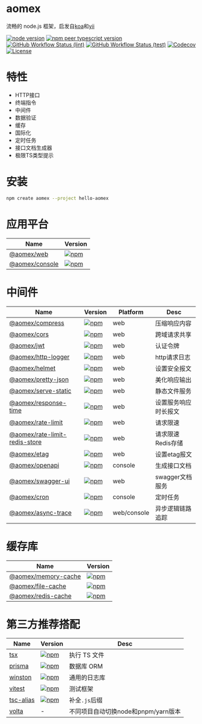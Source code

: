 # aomex

流畅的 node.js 框架，启发自[koa](https://github.com/koajs/koa)和[yii](https://github.com/yiisoft/yii2)

[![node version](https://img.shields.io/node/v/@aomex/core?logo=node.js)](https://nodejs.org)
[![npm peer typescript version](https://img.shields.io/npm/dependency-version/@aomex/core/peer/typescript?logo=typescript)](https://github.com/microsoft/TypeScript)
[![GitHub Workflow Status (lint)](https://img.shields.io/github/actions/workflow/status/aomex/aomex/lint.yml?branch=main&label=lint&logo=eslint)](https://github.com/aomex/aomex/actions/workflows/lint.yml)
[![GitHub Workflow Status (test)](https://img.shields.io/github/actions/workflow/status/aomex/aomex/test.yml?branch=main&label=test&logo=vitest)](https://github.com/aomex/aomex/actions/workflows/test.yml)
[![Codecov](https://img.shields.io/codecov/c/github/aomex/aomex?logo=codecov)](https://codecov.io/gh/aomex/aomex)
[![License](https://img.shields.io/github/license/aomex/aomex?logo=open-source-initiative)](https://github.com/aomex/aomex/blob/main/LICENSE)

# 特性

- HTTP接口
- 终端指令
- 中间件
- 数据验证
- 缓存
- 国际化
- 定时任务
- 接口文档生成器
- 极限TS类型提示

# 安装

```bash
npm create aomex --project hello-aomex
```

# 应用平台

| Name                                 | Version                                                                                             |
| ------------------------------------ | --------------------------------------------------------------------------------------------------- |
| [@aomex/web](./packages/web)         | [![npm](https://img.shields.io/npm/v/@aomex/web)](https://www.npmjs.com/package/@aomex/web)         |
| [@aomex/console](./packages/console) | [![npm](https://img.shields.io/npm/v/@aomex/console)](https://www.npmjs.com/package/@aomex/console) |

# 中间件

| Name                                                               | Version                                                                                                                           | Platform    | Desc                 |
| ------------------------------------------------------------------ | --------------------------------------------------------------------------------------------------------------------------------- | ----------- | -------------------- |
| [@aomex/compress](./packages/compress)                             | [![npm](https://img.shields.io/npm/v/@aomex/compress)](https://www.npmjs.com/package/@aomex/compress)                             | web         | 压缩响应内容         |
| [@aomex/cors](./packages/cors)                                     | [![npm](https://img.shields.io/npm/v/@aomex/cors)](https://www.npmjs.com/package/@aomex/cors)                                     | web         | 跨域请求共享         |
| [@aomex/jwt](./packages/jwt)                                       | [![npm](https://img.shields.io/npm/v/@aomex/jwt)](https://www.npmjs.com/package/@aomex/jwt)                                       | web         | 认证令牌             |
| [@aomex/http-logger](./packages/http-logger)                       | [![npm](https://img.shields.io/npm/v/@aomex/http-logger)](https://www.npmjs.com/package/@aomex/http-logger)                       | web         | http请求日志         |
| [@aomex/helmet](./packages/helmet)                                 | [![npm](https://img.shields.io/npm/v/@aomex/helmet)](https://www.npmjs.com/package/@aomex/helmet)                                 | web         | 设置安全报文         |
| [@aomex/pretty-json](./packages/pretty-json)                       | [![npm](https://img.shields.io/npm/v/@aomex/pretty-json)](https://www.npmjs.com/package/@aomex/pretty-json)                       | web         | 美化响应输出         |
| [@aomex/serve-static](./packages/serve-static)                     | [![npm](https://img.shields.io/npm/v/@aomex/serve-static)](https://www.npmjs.com/package/@aomex/serve-static)                     | web         | 静态文件服务         |
| [@aomex/response-time](./packages/response-time)                   | [![npm](https://img.shields.io/npm/v/@aomex/response-time)](https://www.npmjs.com/package/@aomex/response-time)                   | web         | 设置服务响应时长报文 |
| [@aomex/rate-limit](./packages/rate-limit)                         | [![npm](https://img.shields.io/npm/v/@aomex/rate-limit)](https://www.npmjs.com/package/@aomex/rate-limit)                         | web         | 请求限速             |
| [@aomex/rate-limit-redis-store](./packages/rate-limit-redis-store) | [![npm](https://img.shields.io/npm/v/@aomex/rate-limit-redis-store)](https://www.npmjs.com/package/@aomex/rate-limit-redis-store) | web         | 请求限速Redis存储    |
| [@aomex/etag](./packages/etag)                                     | [![npm](https://img.shields.io/npm/v/@aomex/etag)](https://www.npmjs.com/package/@aomex/etag)                                     | web         | 设置etag报文         |
| [@aomex/openapi](./packages/openapi)                               | [![npm](https://img.shields.io/npm/v/@aomex/openapi)](https://www.npmjs.com/package/@aomex/openapi)                               | console     | 生成接口文档         |
| [@aomex/swagger-ui](./packages/swagger-ui)                         | [![npm](https://img.shields.io/npm/v/@aomex/swagger-ui)](https://www.npmjs.com/package/@aomex/swagger-ui)                         | web         | swagger文档服务      |
| [@aomex/cron](./packages/cron)                                     | [![npm](https://img.shields.io/npm/v/@aomex/cron)](https://www.npmjs.com/package/@aomex/cron)                                     | console     | 定时任务             |
| [@aomex/async-trace](./packages/async-trace)                       | [![npm](https://img.shields.io/npm/v/@aomex/async-trace)](https://www.npmjs.com/package/@aomex/async-trace)                       | web/console | 异步逻辑链路追踪     |

# 缓存库

| Name                                           | Version                                                                                                       |
| ---------------------------------------------- | ------------------------------------------------------------------------------------------------------------- |
| [@aomex/memory-cache](./packages/memory-cache) | [![npm](https://img.shields.io/npm/v/@aomex/memory-cache)](https://www.npmjs.com/package/@aomex/memory-cache) |
| [@aomex/file-cache](./packages/file-cache)     | [![npm](https://img.shields.io/npm/v/@aomex/file-cache)](https://www.npmjs.com/package/@aomex/file-cache)     |
| [@aomex/redis-cache](./packages/redis-cache)   | [![npm](https://img.shields.io/npm/v/@aomex/redis-cache)](https://www.npmjs.com/package/@aomex/redis-cache)   |

# 第三方推荐搭配

| Name                                                 | Version                                                                                   | Desc                                |
| ---------------------------------------------------- | ----------------------------------------------------------------------------------------- | ----------------------------------- |
| [tsx](https://github.com/privatenumber/tsx)          | [![npm](https://img.shields.io/npm/v/tsx)](https://www.npmjs.com/package/tsx)             | 执行 TS 文件                        |
| [prisma](https://github.com/prisma/prisma)           | [![npm](https://img.shields.io/npm/v/prisma)](https://www.npmjs.com/package/prisma)       | 数据库 ORM                          |
| [winston](https://github.com/winstonjs/winston)      | [![npm](https://img.shields.io/npm/v/winston)](https://www.npmjs.com/package/winston)     | 通用的日志库                        |
| [vitest](https://github.com/vitest-dev/vitest)       | [![npm](https://img.shields.io/npm/v/vitest)](https://www.npmjs.com/package/vitest)       | 测试框架                            |
| [tsc-alias](https://github.com/justkey007/tsc-alias) | [![npm](https://img.shields.io/npm/v/tsc-alias)](https://www.npmjs.com/package/tsc-alias) | 补全`.js`后缀                       |
| [volta](https://volta.sh/)                           | -                                                                                         | 不同项目自动切换node和pnpm/yarn版本 |
